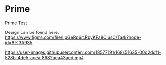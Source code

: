 # Prime

Prime Test

Design can be found here: https://www.figma.com/file/lIgGeRp6rcRbyKFa8ClusC/Task?node-id=8%3A935

https://user-images.githubusercontent.com/18577191/168451635-00d2ddf1-528b-4de5-acea-8682aea43aed.mp4


